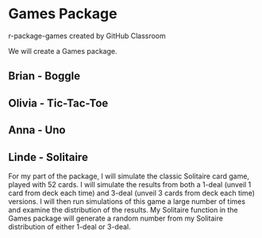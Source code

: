 # Games Package
r-package-games created by GitHub Classroom

We will create a Games package.

## Brian - Boggle

## Olivia - Tic-Tac-Toe

## Anna - Uno

## Linde - Solitaire
For my part of the package, I will simulate the classic Solitaire card game, played with 52 cards. I will simulate the results from both a 1-deal (unveil 1 card from deck each time) and 3-deal (unveil 3 cards from deck each time) versions. I will then run simulations of this game a large number of times and examine the distribution of the results. My Solitaire function in the Games package will generate a random number from my Solitaire distribution of either 1-deal or 3-deal. 

